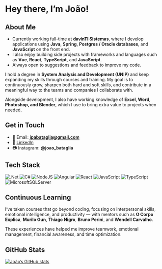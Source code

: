 # Hey there, I’m João!

## About Me

* Currently working full-time at **davinTI Sistemas**, where I develop applications using **Java**, **Spring**, **Postgres / Oracle databases**, and **JavaScript** on the front end.
* I also enjoy building side projects with frameworks and languages such as **Vue**, **React**, **TypeScript**, and **JavaScript**.
* Always open to suggestions and feedback to improve my code.

I hold a degree in **System Analysis and Development (UNIP)** and keep expanding my skills through courses and training. My goal is to continuously grow, sharpen both hard and soft skills, and contribute in a meaningful way to the teams and companies I collaborate with.

Alongside development, I also have working knowledge of **Excel, Word, Photoshop, and Blender**, which I use to bring extra value to projects when needed.

## Get in Touch

* 📧 Email: **[jpabataglia@gmail.com](mailto:jpabataglia@gmail.com)**
* 💼 [LinkedIn](https://www.linkedin.com/in/joao-bataglia/)
* 📷 Instagram: **@joao_bataglia**

## Tech Stack

![.Net](https://img.shields.io/badge/.NET-5C2D91?style=for-the-badge\&logo=.net\&logoColor=white)
![C#](https://img.shields.io/badge/C%23-239120?style=for-the-badge\&logo=c-sharp\&logoColor=white)
![NodeJS](https://img.shields.io/badge/node.js-6DA55F?style=for-the-badge\&logo=node.js\&logoColor=white)
![Angular](https://img.shields.io/badge/angular-%23DD0031.svg?style=for-the-badge\&logo=angular\&logoColor=white)
![React](https://img.shields.io/badge/react-%2320232a.svg?style=for-the-badge\&logo=react\&logoColor=%2361DAFB)
![JavaScript](https://img.shields.io/badge/JavaScript-323330?style=for-the-badge\&logo=javascript\&logoColor=F7DF1E)
![TypeScript](https://img.shields.io/badge/typescript-%23007ACC.svg?style=for-the-badge\&logo=typescript\&logoColor=white)
![MicrosoftSQLServer](https://img.shields.io/badge/Microsoft%20SQL%20Server-CC2927?style=for-the-badge\&logo=microsoft%20sql%20server\&logoColor=white)

## Continuous Learning

I’ve taken courses that go beyond coding, focusing on interpersonal skills, emotional intelligence, and productivity — with mentors such as **O Corpo Explica**, **Murilo Gun**, **Thiago Nigro**, **Bruno Perini**, and **Wendell Carvalho**.

These experiences have helped me improve teamwork, emotional management, financial awareness, and time optimization.

## GitHub Stats

[![João’s GitHub stats](https://github-readme-stats.vercel.app/api?username=joaobataglia)](https://github.com/joaobataglia)
